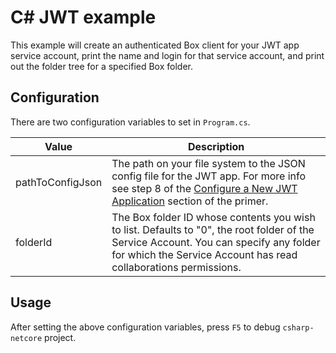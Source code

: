 # C# JWT example

This example will create an authenticated Box client for your JWT app service account, print the name and login for that service account, and print out the folder tree for a specified Box folder.

## Configuration

There are two configuration variables to set in `Program.cs`.

| Value | Description |
|-------|-------------|
| pathToConfigJson | The path on your file system to the JSON config file for the JWT app. For more info see step 8 of the [Configure a New JWT Application](https://github.com/box-community/jwt-app-primer#configure-a-new-jwt-application) section of the primer.
| folderId | The Box folder ID whose contents you wish to list. Defaults to "0", the root folder of the Service Account. You can specify any folder for which the Service Account has read collaborations permissions.

## Usage

After setting the above configuration variables, press `F5` to debug `csharp-netcore` project.
